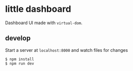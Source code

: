 # little dashboard

Dashboard UI made with `virtual-dom`.


## develop

Start a server at `localhost:8000` and watch files for changes

    $ npm install
    $ npm run dev



